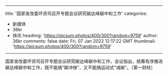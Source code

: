 
---
title: '国家发改委环资司召开专题会议研究碳达峰碳中和工作'
categories: 
 - 新媒体
 - 36kr
 - 快讯
headimg: 'https://picsum.photos/400/300?random=9759'
author: 36kr
comments: false
date: Fri, 07 Jan 2022 12:17:22 GMT
thumbnail: 'https://picsum.photos/400/300?random=9759'
---

<div>   
国家发改委环资司召开专题会议研究碳达峰碳中和工作，会议指出，统筹有序推进碳达峰碳中和工作，既不能搞“碳冲锋”，又不能搞运动式“减碳”。（第一财经）  
</div>
            